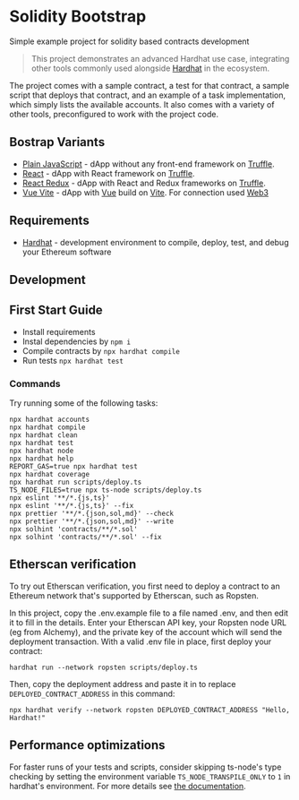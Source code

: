# Solidity Bootstrap

Simple example project for solidity based contracts development

> This project demonstrates an advanced Hardhat use case, integrating other tools commonly used alongside [Hardhat](https://hardhat.org/getting-started/) in the ecosystem.

The project comes with a sample contract, a test for that contract, a sample script that deploys that contract, and an example of a task implementation, which simply lists the available accounts. It also comes with a variety of other tools, preconfigured to work with the project code.

## Bostrap Variants

* [Plain JavaScript](https://github.com/LeoVS09/solidity-bootstrap/tree/plain-javascript) - dApp without any front-end framework on [Truffle](https://github.com/trufflesuite/truffle).
* [React](https://github.com/LeoVS09/solidity-bootstrap/tree/react) - dApp with React framework on [Truffle](https://github.com/trufflesuite/truffle).
* [React Redux](https://github.com/LeoVS09/solidity-bootstrap/tree/react-redux) - dApp with React and Redux frameworks on [Truffle](https://github.com/trufflesuite/truffle).
* [Vue Vite](https://github.com/LeoVS09/solidity-bootstrap/tree/vue) - dApp with [Vue](https://vuejs.org/) build on [Vite](https://vitejs.dev/). For connection used [Web3](https://github.com/ChainSafe/web3.js)

## Requirements

* [Hardhat](https://hardhat.org/getting-started/#installation) - development environment to compile, deploy, test, and debug your Ethereum software

## Development

## First Start Guide

* Install requirements
* Instal dependencies by `npm i`
* Compile contracts by `npx hardhat compile`
* Run tests `npx hardhat test`

### Commands

Try running some of the following tasks:

```shell
npx hardhat accounts
npx hardhat compile
npx hardhat clean
npx hardhat test
npx hardhat node
npx hardhat help
REPORT_GAS=true npx hardhat test
npx hardhat coverage
npx hardhat run scripts/deploy.ts
TS_NODE_FILES=true npx ts-node scripts/deploy.ts
npx eslint '**/*.{js,ts}'
npx eslint '**/*.{js,ts}' --fix
npx prettier '**/*.{json,sol,md}' --check
npx prettier '**/*.{json,sol,md}' --write
npx solhint 'contracts/**/*.sol'
npx solhint 'contracts/**/*.sol' --fix
```

## Etherscan verification

To try out Etherscan verification, you first need to deploy a contract to an Ethereum network that's supported by Etherscan, such as Ropsten.

In this project, copy the .env.example file to a file named .env, and then edit it to fill in the details. Enter your Etherscan API key, your Ropsten node URL (eg from Alchemy), and the private key of the account which will send the deployment transaction. With a valid .env file in place, first deploy your contract:

```shell
hardhat run --network ropsten scripts/deploy.ts
```

Then, copy the deployment address and paste it in to replace `DEPLOYED_CONTRACT_ADDRESS` in this command:

```shell
npx hardhat verify --network ropsten DEPLOYED_CONTRACT_ADDRESS "Hello, Hardhat!"
```

## Performance optimizations

For faster runs of your tests and scripts, consider skipping ts-node's type checking by setting the environment variable `TS_NODE_TRANSPILE_ONLY` to `1` in hardhat's environment. For more details see [the documentation](https://hardhat.org/guides/typescript.html#performance-optimizations).
